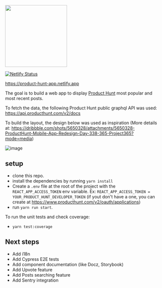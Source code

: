 <img src="https://www.bybrand.io/blog/wp-content/uploads/2018/11/product-hunt-logo-vertical-orange-1.png" height="200px" align="center"/>

[![Netlify Status](https://api.netlify.com/api/v1/badges/cca3c45b-26c0-47e4-85ce-0fa7f91e3866/deploy-status)](https://app.netlify.com/sites/product-hunt-app/deploys)

https://product-hunt-app.netlify.app

The goal is to build a web app to display [Product Hunt](https://www.producthunt.com/) most popular and most recent posts.

To fetch the data, the following Product Hunt public graphql API was used: https://api.producthunt.com/v2/docs

To build the layout, the design below was used as inspiration (More details at: https://dribbble.com/shots/5650328/attachments/5650328-ProductHunt-Mobile-App-Redesign-Day-338-365-Project365?mode=media)

![image](https://user-images.githubusercontent.com/5726140/106479379-090bd680-6489-11eb-9df8-689a846a2643.png)

## setup

- clone this repo.
- install the dependencies by running `yarn install`
- Create a `.env` file at the root of the project with the `REACT_APP_ACCESS_TOKEN` env variable. Ex: `REACT_APP_ACCESS_TOKEN = YOUR_PRODUCT_HUNT_DEVELOPER_TOKEN` (if yout don't have a one, you can create at https://www.producthunt.com/v2/oauth/applications)
- run `yarn run start`.

To run the unit tests and check coverage:
- `yarn test:coverage`

## Next steps

- Add i18n
- Add Cypress E2E tests
- Add component documentation (like Docz, Storybook)
- Add Upvote feature
- Add Posts searching feature
- Add Sentry integration

